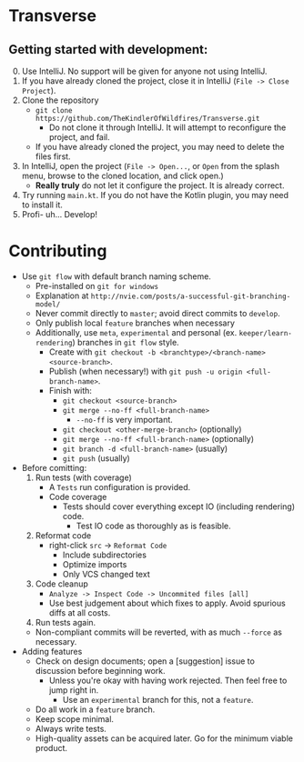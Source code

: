# Transverse

## Getting started with development:
0. Use IntelliJ. No support will be given for anyone not using IntelliJ.
1. If you have already cloned the project, close it in IntelliJ (`File -> Close Project`). 
2. Clone the repository
    - `git clone https://github.com/TheKindlerOfWildfires/Transverse.git`
        - Do not clone it through IntelliJ. It will attempt to reconfigure the project, and fail.
    - If you have already cloned the project, you may need to delete the files first.
3. In IntelliJ, open the project (`File -> Open...`, or `Open` from the splash menu, browse to the cloned location, and click open.)
    - **Really truly** do not let it configure the project. It is already correct.
4. Try running `main.kt`. If you do not have the Kotlin plugin, you may need to install it.
5. Profi- uh... Develop!

# Contributing
- Use `git flow` with default branch naming scheme.
    - Pre-installed on `git for windows`
    - Explanation at `http://nvie.com/posts/a-successful-git-branching-model/`
    - Never commit directly to `master`; avoid direct commits to `develop`.
    - Only publish local `feature` branches when necessary
    - Additionally, use `meta`, `experimental` and personal (ex. `keeper/learn-rendering`) branches in `git flow` style.
        - Create with `git checkout -b <branchtype>/<branch-name> <source-branch>`.
        - Publish (when necessary!) with `git push -u origin <full-branch-name>`.
        - Finish with:
            - `git checkout <source-branch>`
            - `git merge --no-ff <full-branch-name>`
                - `--no-ff` is very important.
            - `git checkout <other-merge-branch>` (optionally)
            - `git merge --no-ff <full-branch-name>` (optionally)
            - `git branch -d <full-branch-name>` (usually)
            - `git push` (usually)
- Before comitting:    
    1. Run tests (with coverage)
         - A `Tests` run configuration is provided.
         - Code coverage
             - Tests should cover everything except IO (including rendering) code.
                - Test IO code as thoroughly as is feasible.
    2. Reformat code
        - right-click `src` -> `Reformat Code`
            - Include subdirectories
            - Optimize imports
            - Only VCS changed text
    3. Code cleanup
        - `Analyze -> Inspect Code -> Uncommited files [all]`
        - Use best judgement about which fixes to apply. Avoid spurious diffs at all costs.
    4. Run tests again.
    - Non-compliant commits will be reverted, with as much `--force` as necessary.
- Adding features
    - Check on design documents; open a \[suggestion\] issue to discussion before beginning work.
        - Unless you're okay with having work rejected. Then feel free to jump right in.
            - Use an `experimental` branch for this, not a `feature`.
    - Do all work in a `feature` branch.
    - Keep scope minimal.
    - Always write tests.
    - High-quality assets can be acquired later. Go for the minimum viable product.
